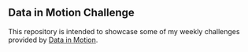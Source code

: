 ## Data in Motion Challenge

This repository is intended to showcase some of my weekly challenges provided by [Data in Motion](https://www.datainmotion.co/).